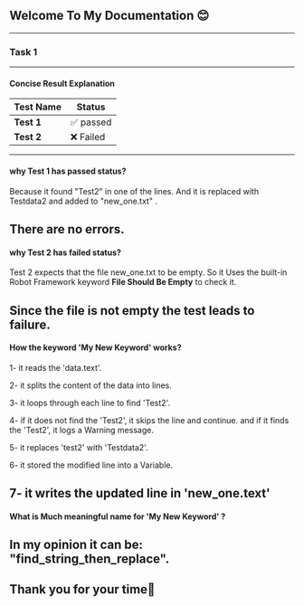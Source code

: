 ## Welcome To My Documentation 😊
---------------------------------------
### Task 1
----------------------------------

#### Concise Result Explanation

|Test Name    |    Status  |  
|-------------|------------|    
| **Test 1**  | ✅ passed |
| **Test 2**  | ❌ Failed |
---------------------------------------------------------------------
####  why Test 1 has passed status?

Because it found "Test2" in one of the lines. And it is replaced with Testdata2
and added to "new_one.txt" .

There are no errors.
---------------------------------------------------------------------------
####  why Test 2 has failed status?

Test 2 expects that the file new_one.txt to be empty.
So it Uses the built-in Robot Framework keyword **File Should Be Empty**  to
check it.

Since the file is not empty the test leads to failure.
------------------------------------------------------------------------
####  How the keyword 'My New Keyword' works?
1- it reads the 'data.text'.

2- it splits the content of the data into lines.

3- it loops through each line to find 'Test2'.

4- if it does not find the 'Test2', it skips the line and continue. and if it
   finds the 'Test2', it logs a Warning message.

5- it replaces 'test2' with 'Testdata2'.

6- it stored the modified line into a Variable.

7- it writes the updated line in 'new_one.text'
-----------------------------------------------------------------------------
#### What is Much meaningful name for 'My New Keyword' ?
In my opinion it can be:  **"find_string_then_replace"**.
-----------------------------------------------------------------------------
## Thank you for your time🙏
